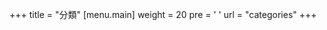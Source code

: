 +++
title = "分類"
[menu.main]
  weight = 20
  pre = '<i class="fas fa-fw fa-folder"></i> '
  url = "categories"
+++
